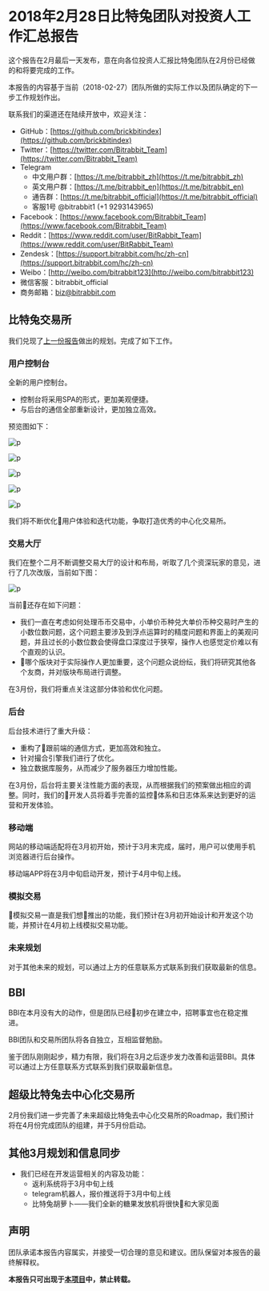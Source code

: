 # 2018年2月28日比特兔团队对投资人工作汇总报告

这个报告在2月最后一天发布，意在向各位投资人汇报比特兔团队在2月份已经做的和将要完成的工作。

本报告的内容基于当前（2018-02-27）团队所做的实际工作以及团队确定的下一步工作规划作出。

联系我们的渠道还在陆续开放中，欢迎关注：
- GitHub：[https://github.com/brickbitindex](https://github.com/brickbitindex)
- Twitter：[https://twitter.com/Bitrabbit_Team](https://twitter.com/Bitrabbit_Team)
- Telegram
  - 中文用户群：[https://t.me/bitrabbit_zh](https://t.me/bitrabbit_zh)
  - 英文用户群：[https://t.me/bitrabbit_en](https://t.me/bitrabbit_en)
  - 通告群：[https://t.me/bitrabbit_official](https://t.me/bitrabbit_official)
  - 客服1号 @bitrabbit1 (+1 9293143965)
- Facebook：[https://www.facebook.com/Bitrabbit_Team](https://www.facebook.com/Bitrabbit_Team)
- Reddit：[https://www.reddit.com/user/BitRabbit_Team](https://www.reddit.com/user/BitRabbit_Team)
- Zendesk：[https://support.bitrabbit.com/hc/zh-cn](https://support.bitrabbit.com/hc/zh-cn)
- Weibo：[http://weibo.com/bitrabbit123](http://weibo.com/bitrabbit123)
- 微信客服：bitrabbit_official
- 商务邮箱：biz@bitrabbit.com 


## 比特兔交易所

我们兑现了[上一份报告](https://github.com/brickbitindex/brb-change-log/blob/master/20180209Report.md)做出的规划。完成了如下工作。

### 用户控制台

全新的用户控制台。

- 控制台将采用SPA的形式，更加美观便捷。
- 与后台的通信全部重新设计，更加独立高效。

预览图如下：


![p](https://wx1.sinaimg.cn/large/5bccf15fgy1fovx1xn353j21kw0zkdsi.jpg)


![p](https://wx3.sinaimg.cn/large/5bccf15fgy1fovx1y75mnj21kw0zkqfd.jpg)


![p](https://wx2.sinaimg.cn/large/5bccf15fgy1fovx1y74h4j21kw0zkwsr.jpg)


![p](https://wx2.sinaimg.cn/large/5bccf15fgy1fovx1yoe9vj21kw0zkk4e.jpg)


![p](https://wx1.sinaimg.cn/large/5bccf15fgy1fovx1vsgfnj21kw0zkqfp.jpg)


我们将不断优化用户体验和迭代功能，争取打造优秀的中心化交易所。

### 交易大厅

我们在整个二月不断调整交易大厅的设计和布局，听取了几个资深玩家的意见，进行了几次改版，当前如下图：


![p](https://wx2.sinaimg.cn/large/5bccf15fgy1fovxlv8g7vj21kw0zk1kx.jpg)


当前还存在如下问题：

- 我们一直在考虑如何处理币币交易中，小单价币种兑大单价币种交易时产生的小数位数问题，这个问题主要涉及到浮点运算时的精度问题和界面上的美观问题，并且过长的小数位数会使得盘口深度过于狭窄，操作人也感觉定价难以有个直观的认识。
- 哪个版块对于实际操作人更加重要，这个问题众说纷纭，我们将研究其他各个友商，并对版块布局进行调整。

在3月份，我们将重点关注这部分体验和优化问题。

### 后台

后台技术进行了重大升级：

- 重构了跟前端的通信方式，更加高效和独立。
- 针对撮合引擎我们进行了优化。
- 独立数据库服务，从而减少了服务器压力增加性能。

在3月份，后台将主要关注性能方面的表现，从而根据我们的预案做出相应的调整。同时，我们的开发人员将着手完善的监控体系和日志体系来达到更好的运营和开发体验。

### 移动端

网站的移动端适配将在3月初开始，预计于3月末完成，届时，用户可以使用手机浏览器进行后台操作。

移动端APP将在3月中旬启动开发，预计于4月中旬上线。

### 模拟交易

模拟交易一直是我们想推出的功能，我们预计在3月初开始设计和开发这个功能，并预计在4月初上线模拟交易功能。

### 未来规划

对于其他未来的规划，可以通过上方的任意联系方式联系到我们获取最新的信息。

## BBI

BBI在本月没有大的动作，但是团队已经初步在建立中，招聘事宜也在稳定推进。

BBI团队和交易所团队将各自独立，互相监督勉励。

鉴于团队刚刚起步，精力有限，我们将在3月之后逐步发力改善和运营BBI。具体可以通过上方任意联系方式联系到我们获取最新信息。

## 超级比特兔去中心化交易所

2月份我们进一步完善了未来超级比特兔去中心化交易所的Roadmap，我们预计将在4月份完成团队的组建，并于5月份启动。

## 其他3月规划和信息同步

- 我们已经在开发运营相关的内容及功能：
  - 返利系统将于3月中旬上线
  - telegram机器人，报价推送将于3月中旬上线
  - 比特兔胡萝卜——我们全新的糖果发放机将很快和大家见面

## 声明

团队承诺本报告内容属实，并接受一切合理的意见和建议。团队保留对本报告的最终解释权。

**本报告只可出现于[本项目](https://github.com/brickbitindex/brb-change-log)中，禁止转载。**
